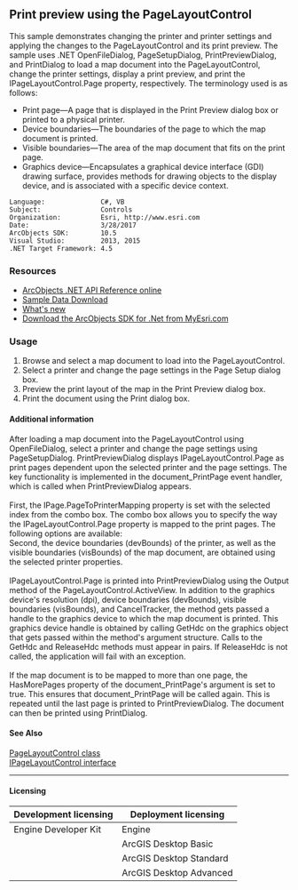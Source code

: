 ## Print preview using the PageLayoutControl

  <div xmlns="http://www.w3.org/1999/xhtml" xmlns:my="http://schemas.microsoft.com/office/infopath/2003/myXSD/2006-02-10T23:25:53">This sample demonstrates changing the printer and printer settings and applying the changes to the PageLayoutControl and its print preview. The sample uses .NET OpenFileDialog, PageSetupDialog, PrintPreviewDialog, and PrintDialog to load a map document into the PageLayoutControl, change the printer settings, display a print preview, and print the IPageLayoutControl.Page property, respectively. The terminology used is as follows:</div>

*   Print page—A page that is displayed in the Print Preview dialog box or printed to a physical printer.
*   Device boundaries—The boundaries of the page to which the map document is printed.
*   Visible boundaries—The area of the map document that fits on the print page.
*   Graphics device—Encapsulates a graphical device interface (GDI) drawing surface, provides methods for drawing objects to the display device, and is associated with a specific device context.   


<!-- TODO: Fill this section below with metadata about this sample-->
```
Language:              C#, VB
Subject:               Controls
Organization:          Esri, http://www.esri.com
Date:                  3/28/2017
ArcObjects SDK:        10.5
Visual Studio:         2013, 2015
.NET Target Framework: 4.5
```

### Resources

* [ArcObjects .NET API Reference online](http://desktop.arcgis.com/en/arcobjects/latest/net/webframe.htm)  
* [Sample Data Download](../../releases)  
* [What's new](http://desktop.arcgis.com/en/arcobjects/latest/net/webframe.htm#05247c04-bfd9-4e36-ae09-bc6e833c3b14.htm)  
* [Download the ArcObjects SDK for .Net from MyEsri.com](https://my.esri.com/)  

### Usage
1. Browse and select a map document to load into the PageLayoutControl.   
1. Select a printer and change the page settings in the Page Setup dialog box.   
1. Preview the print layout of the map in the Print Preview dialog box.   
1. Print the document using the Print dialog box.   





#### Additional information  
<div xmlns="http://www.w3.org/1999/xhtml" xmlns:my="http://schemas.microsoft.com/office/infopath/2003/myXSD/2006-02-10T23:25:53">After loading a map document into the PageLayoutControl using OpenFileDialog, select a printer and change the page settings using PageSetupDialog. PrintPreviewDialog displays IPageLayoutControl.Page as print pages dependent upon the selected printer and the page settings. The key functionality is implemented in the document_PrintPage event handler, which is called when PrintPreviewDialog appears.</div>  
<div xmlns="http://www.w3.org/1999/xhtml" xmlns:my="http://schemas.microsoft.com/office/infopath/2003/myXSD/2006-02-10T23:25:53"> </div>  
<div xmlns="http://www.w3.org/1999/xhtml" xmlns:my="http://schemas.microsoft.com/office/infopath/2003/myXSD/2006-02-10T23:25:53">First, the IPage.PageToPrinterMapping property is set with the selected index from the combo box. The combo box allows you to specify the way the IPageLayoutControl.Page property is mapped to the print pages. The following options are available:</div>  
<div xmlns="http://www.w3.org/1999/xhtml" xmlns:my="http://schemas.microsoft.com/office/infopath/2003/myXSD/2006-02-10T23:25:53">Second, the device boundaries (devBounds) of the printer, as well as the visible boundaries (visBounds) of the map document, are obtained using the selected printer properties.</div>  
<div xmlns="http://www.w3.org/1999/xhtml" xmlns:my="http://schemas.microsoft.com/office/infopath/2003/myXSD/2006-02-10T23:25:53"> </div>  
<div xmlns="http://www.w3.org/1999/xhtml" xmlns:my="http://schemas.microsoft.com/office/infopath/2003/myXSD/2006-02-10T23:25:53">IPageLayoutControl.Page is printed into PrintPreviewDialog using the Output method of the PageLayoutControl.ActiveView. In addition to the graphics device's resolution (dpi), device boundaries (devBounds), visible boundaries (visBounds), and CancelTracker, the method gets passed a handle to the graphics device to which the map document is printed. This graphics device handle is obtained by calling GetHdc on the graphics object that gets passed within the method's argument structure. Calls to the GetHdc and ReleaseHdc methods must appear in pairs. If ReleaseHdc is not called, the application will fail with an exception.</div>  
<div xmlns="http://www.w3.org/1999/xhtml" xmlns:my="http://schemas.microsoft.com/office/infopath/2003/myXSD/2006-02-10T23:25:53"> </div>  
<div xmlns="http://www.w3.org/1999/xhtml" xmlns:my="http://schemas.microsoft.com/office/infopath/2003/myXSD/2006-02-10T23:25:53">If the map document is to be mapped to more than one page, the HasMorePages property of the document_PrintPage's argument is set to true. This ensures that document_PrintPage will be called again. This is repeated until the last page is printed to PrintPreviewDialog. The document can then be printed using PrintDialog.</div>  


#### See Also  
[PageLayoutControl class](http://desktop.arcgis.com/search/?q=PageLayoutControl%20class&p=0&language=en&product=arcobjects-sdk-dotnet&version=&n=15&collection=help)  
[IPageLayoutControl interface](http://desktop.arcgis.com/search/?q=IPageLayoutControl%20interface&p=0&language=en&product=arcobjects-sdk-dotnet&version=&n=15&collection=help)  


---------------------------------

#### Licensing  
| Development licensing | Deployment licensing | 
| ------------- | ------------- | 
| Engine Developer Kit | Engine |  
|  | ArcGIS Desktop Basic |  
|  | ArcGIS Desktop Standard |  
|  | ArcGIS Desktop Advanced |  


